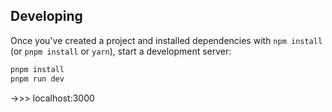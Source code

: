 ## Developing

Once you've created a project and installed dependencies with `npm install` (or `pnpm install` or `yarn`), start a development server:

```bash
pnpm install
pnpm run dev
```

->>> localhost:3000

